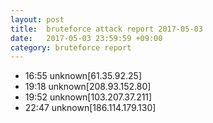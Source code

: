 ```yaml
---
layout: post
title:  bruteforce attack report 2017-05-03
date:   2017-05-03 23:59:59 +09:00
category: bruteforce report
---
```


* 16:55 unknown[61.35.92.25]
* 19:18 unknown[208.93.152.80]
* 19:52 unknown[103.207.37.211]
* 22:47 unknown[186.114.179.130]

